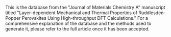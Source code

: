 This is the database from the "Journal of Materials Chemistry A" manuscript titled "Layer-dependent Mechanical and Thermal Properties of Ruddlesden-Popper Perovskites Using High-throughput DFT Calculations." For a comprehensive explanation of the database and the methods used to generate it, please refer to the full article once it has been accepted.
